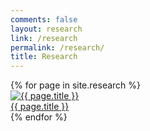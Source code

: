 ```yaml
---
comments: false
layout: research
link: /research
permalink: /research/
title: Research
---
```

<div id="lab-grid">
{% for page in site.research %}
<div class="project">
<a href="{{ site.url }}/research/{{ page.slug }}">
<img src="{{ site.url }}/assets/img/example.png" alt="{{ page.title }}">
<div class="research-caption">
{{ page.title }}
</div>
</a>
</div>
{% endfor %}
</div>
